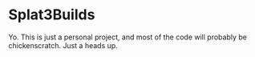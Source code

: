 # Splat3Builds
Yo. This is just a personal project, and most of the code will probably be chickenscratch. Just a heads up.
